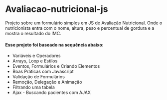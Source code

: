 # Avaliacao-nutricional-js

  Projeto sobre um formulário simples em JS de Avaliação Nutricional. Onde o nutricionista entra com o nome, altura, 
  peso e percentual de gordura e a mostra o resultado do IMC.

#### Esse projeto foi baseado na sequência abaixo:

* Variáveis e Operadores
* Arrays, Loop e Estilos
* Eventos, Formulários e Criando Elementos
* Boas Práticas com Javascript
* Validação de Formulários
* Remoção, Delegação e Animação
* Filtrando uma tabela
* Ajax - Buscando pacientes com AJAX
